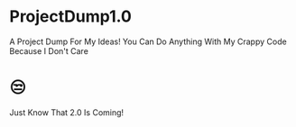 # ProjectDump1.0
A Project Dump For My Ideas!
You Can Do Anything With My Crappy Code Because I Don't Care
# 😒
Just Know That 2.0 Is Coming!
